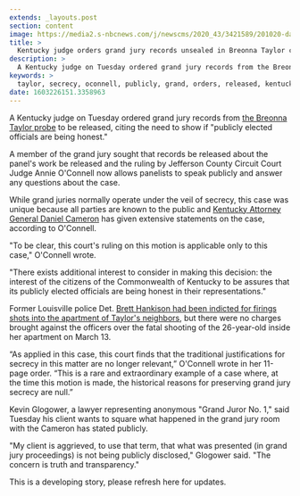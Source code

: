 ```yaml
--- 
extends: _layouts.post 
section: content 
image: https://media2.s-nbcnews.com/j/newscms/2020_43/3421589/201020-daniel-cameron-jm-1516_d4b76660234c6477e692113c07dec33a.nbcnews-fp-1200-630.jpg 
title: > 
  Kentucky judge orders grand jury records unsealed in Breonna Taylor case 
description: > 
  A Kentucky judge on Tuesday ordered grand jury records from the Breonna Taylor probe to be released, citing the need to show if "publicly elected officials are being honest.""To be clear, this court's ruling on this motion is applicable only to this case," O'Connell wrote.“This is a rare and extraordinary example of a case where, at the time this motion is made, the historical reasons for preserving grand jury secrecy are null.”Kevin Glogower, a lawyer representing anonymous "Grand Juror No.1," said Tuesday his client wants to square what happened in the grand jury room with the Cameron has stated publicly."My client is aggrieved, to use that term, that what was presented (in grand jury proceedings) is not being publicly disclosed," Glogower said. 
keywords: > 
  taylor, secrecy, oconnell, publicly, grand, orders, released, kentucky, case, records, ruling, breonna, judge, jury, unsealed 
date: 1603226151.3358963 
--- 
```

<div><p class="endmarkEnabled">A Kentucky judge on Tuesday ordered grand jury records from <a href="https://www.nbcnews.com/news/us-news/breonna-taylor-police-shooting-what-we-know-about-kentucky-woman-n1207841" target="_blank">the Breonna Taylor probe</a> to be released, citing the need to show if "publicly elected officials are being honest."</p><p class="endmarkEnabled">A member of the grand jury sought that records be released about the panel's work be released and the ruling by Jefferson County Circuit Court Judge Annie O'Connell now allows panelists to speak publicly and answer any questions about the case.</p><p></p><p id="taboolaReadMoreBelow"></p><p class="endmarkEnabled">While grand juries normally operate under the veil of secrecy, this case was unique because all parties are known to the public and <a href="https://www.nbcnews.com/news/us-news/kentucky-ag-daniel-cameron-takes-heat-after-no-direct-charges-n1240886" target="_blank">Kentucky Attorney General Daniel Cameron</a> has given extensive statements on the case, according to O'Connell.</p><p class="endmarkEnabled">"To be clear, this court's ruling on this motion is applicable only to this case," O'Connell wrote.</p><p class="endmarkEnabled">"There exists additional interest to consider in making this decision: the interest of the citizens of the Commonwealth of Kentucky to be assures that its publicly elected officials are being honest in their representations."</p><p class="endmarkEnabled">Former Louisville police Det. <a href="https://www.nbcnews.com/news/us-news/former-louisville-police-officer-brett-hankison-charged-breonna-taylor-s-n1238036" target="_blank">Brett Hankison had been indicted for firings shots into the apartment of Taylor's neighbors</a>, but there were no charges brought against the officers over the fatal shooting of the 26-year-old inside her apartment on March 13.</p><p></p><p class="endmarkEnabled">&#8220;As applied in this case, this court finds that the traditional justifications for secrecy in this matter are no longer relevant,&#8221; O'Connell wrote in her 11-page order. &#8220;This is a rare and extraordinary example of a case where, at the time this motion is made, the historical reasons for preserving grand jury secrecy are null.&#8221;</p><p class="endmarkEnabled">Kevin Glogower, a lawyer representing anonymous "Grand Juror No. 1," said Tuesday his client wants to square what happened in the grand jury room with the Cameron has stated publicly.</p><p class="endmarkEnabled">"My client is aggrieved, to use that term, that what was presented (in grand jury proceedings) is not being publicly disclosed," Glogower said. "The concern is truth and transparency."</p><p class="endmarkEnabled">This is a developing story, please refresh here for updates.</p></div>
